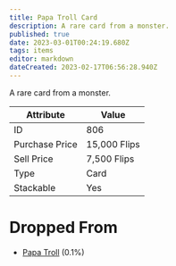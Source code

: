 ```yaml
---
title: Papa Troll Card
description: A rare card from a monster.
published: true
date: 2023-03-01T00:24:19.680Z
tags: items
editor: markdown
dateCreated: 2023-02-17T06:56:28.940Z
---
```


A rare card from a monster.

|Attribute|Value|
|-|-|
|ID|806|
|Purchase Price|15,000 Flips|
|Sell Price|7,500 Flips|
|Type|Card|
|Stackable|Yes|


# Dropped From
 * [Papa Troll](/monsters/papa-troll) (0.1%)
